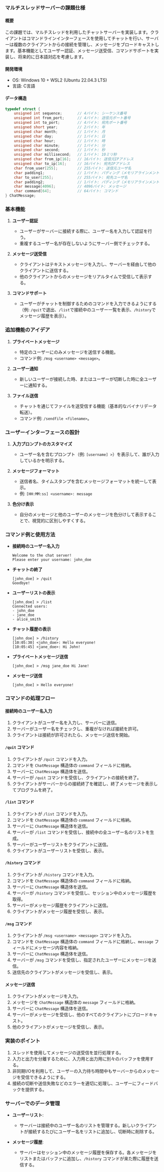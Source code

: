 ### マルチスレッドサーバーの課題仕様

#### 概要
この課題では、マルチスレッドを利用したチャットサーバーを実装します。クライアントはコマンドラインインターフェースを使用してチャットを行い、サーバーは複数のクライアントからの接続を管理し、メッセージをブロードキャストします。基本機能としてユーザー認証、メッセージ送受信、コマンドサポートを実装し、将来的に日本語対応を考慮します。

#### 開発環境
- OS: Windows 10 + WSL2 (Ubuntu 22.04.3 LTS)
- 言語: C言語

#### データ構造

```c
typedef struct {
    unsigned int sequence;       // 4バイト: シーケンス番号
    unsigned int from_port;      // 4バイト: 送信元ポート番号
    unsigned int to_port;        // 4バイト: 宛先ポート番号
    unsigned short year;         // 2バイト: 年
    unsigned char month;         // 1バイト: 月
    unsigned char day;           // 1バイト: 日
    unsigned char hour;          // 1バイト: 時
    unsigned char minute;        // 1バイト: 分
    unsigned char second;        // 1バイト: 秒
    unsigned char millisecond;   // 1バイト: 10ミリ秒
    unsigned char from_ip[16];   // 16バイト: 送信元IPアドレス
    unsigned char to_ip[16];     // 16バイト: 宛先IPアドレス
    char from_user[255];         // 255バイト: 送信元ユーザ名
    char padding1;               // 1バイト: パディング（メモリアラインメントのため）
    char to_user[255];           // 255バイト: 宛先ユーザ名
    char padding2;               // 1バイト: パディング（メモリアラインメントのため）
    char message[4096];          // 4096バイト: メッセージ
    char command[64];            // 64バイト: コマンド
} ChatMessage;
```

### 基本機能

1. **ユーザー認証**
    - ユーザーがサーバーに接続する際に、ユーザー名を入力して認証を行う。
    - 重複するユーザー名が存在しないようにサーバー側でチェックする。

2. **メッセージ送受信**
    - クライアントはテキストメッセージを入力し、サーバーを経由して他のクライアントに送信する。
    - 他のクライアントからのメッセージをリアルタイムで受信して表示する。

3. **コマンドサポート**
    - ユーザーがチャットを制御するためのコマンドを入力できるようにする（例: `/quit`で退出、`/list`で接続中のユーザー一覧を表示、`/history`でメッセージ履歴を表示）。

### 追加機能のアイデア

1. **プライベートメッセージ**
    - 特定のユーザーにのみメッセージを送信する機能。
    - コマンド例: `/msg <username> <message>`。

2. **ユーザー通知**
    - 新しいユーザーが接続した時、またはユーザーが切断した時に全ユーザーに通知する。

3. **ファイル送信**
    - チャットを通じてファイルを送受信する機能（基本的なバイナリデータ転送）。
    - コマンド例: `/sendfile <filename>`。

### ユーザーインターフェースの設計

1. **入力プロンプトのカスタマイズ**
    - ユーザー名を含むプロンプト（例: `[username] >`）を表示して、誰が入力しているかを明示する。

2. **メッセージフォーマット**
    - 送信者名、タイムスタンプを含むメッセージフォーマットを統一して表示。
    - 例: `[HH:MM:ss] <username>: message`

3. **色分け表示**
    - 自分のメッセージと他のユーザーのメッセージを色分けして表示することで、視覚的に区別しやすくする。

### コマンド例と使用方法

- **接続時のユーザー名入力**
    ```
    Welcome to the chat server!
    Please enter your username: john_doe
    ```

- **チャットの終了**
    ```
    [john_doe] > /quit
    Goodbye!
    ```

- **ユーザーリストの表示**
    ```
    [john_doe] > /list
    Connected users:
    - john_doe
    - jane_doe
    - alice_smith
    ```

- **チャット履歴の表示**
    ```
    [john_doe] > /history
    [10:05:30] <john_doe>: Hello everyone!
    [10:05:45] <jane_doe>: Hi John!
    ```

- **プライベートメッセージ送信**
    ```
    [john_doe] > /msg jane_doe Hi Jane!
    ```

- **メッセージ送信**
    ```
    [john_doe] > Hello everyone!
    ```

### コマンドの処理フロー

#### 接続時のユーザー名入力
1. クライアントがユーザー名を入力し、サーバーに送信。
2. サーバーがユーザー名をチェックし、重複がなければ接続を許可。
3. クライアントは接続が許可されたら、メッセージ送信を開始。

#### `/quit` コマンド
1. クライアントが `/quit` コマンドを入力。
2. コマンドを `ChatMessage` 構造体の `command` フィールドに格納。
3. サーバーに `ChatMessage` 構造体を送信。
4. サーバーが `/quit` コマンドを受信し、クライアントの接続を終了。
5. クライアントがサーバーからの接続終了を確認し、終了メッセージを表示してプログラムを終了。

#### `/list` コマンド
1. クライアントが `/list` コマンドを入力。
2. コマンドを `ChatMessage` 構造体の `command` フィールドに格納。
3. サーバーに `ChatMessage` 構造体を送信。
4. サーバーが `/list` コマンドを受信し、接続中の全ユーザー名のリストを生成。
5. サーバーがユーザーリストをクライアントに送信。
6. クライアントがユーザーリストを受信し、表示。

#### `/history` コマンド
1. クライアントが `/history` コマンドを入力。
2. コマンドを `ChatMessage` 構造体の `command` フィールドに格納。
3. サーバーに `ChatMessage` 構造体を送信。
4. サーバーが `/history` コマンドを受信し、セッション中のメッセージ履歴を取得。
5. サーバーがメッセージ履歴をクライアントに送信。
6. クライアントがメッセージ履歴を受信し、表示。

#### `/msg` コマンド
1. クライアントが `/msg <username> <message>` コマンドを入力。
2. コマンドを `ChatMessage` 構造体の `command` フィールドに格納し、`message` フィールドにメッセージ内容を格納。
3. サーバーに `ChatMessage` 構造体を送信。
4. サーバーが `/msg` コマンドを受信し、指定されたユーザーにメッセージを送信。
5. 送信先のクライアントがメッセージを受信し、表示。

#### メッセージ送信
1. クライアントがメッセージを入力。
2. メッセージを `ChatMessage` 構造体の `message` フィールドに格納。
3. サーバーに `ChatMessage` 構造体を送信。
4. サーバーがメッセージを受信し、他のすべてのクライアントにブロードキャスト。
5. 他のクライアントがメッセージを受信し、表示。

### 実装のポイント

1. スレッドを使用してメッセージの送受信を並行処理する。
2. 入力と出力を分離するために、入力用と出力用に別々のバッファを使用する。
3. 非同期I/Oを利用して、ユーザーの入力待ち時間中もサーバーからのメッセージを受信できるようにする。
4. 接続の切断や送信失敗などのエラーを適切に処理し、ユーザーにフィードバックを提供する。

### サーバーでのデータ管理

- **ユーザーリスト**:
    - サーバーは接続中のユーザー名のリストを管理する。新しいクライアントが接続するたびにユーザー名をリストに追加し、切断時に削除する。

- **メッセージ履歴**:
    - サーバーはセッション中のメッセージ履歴を保存する。各メッセージをリストまたはバッファに追加し、`/history` コマンドが来た際に履歴を送信する。